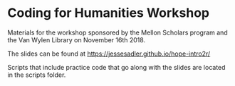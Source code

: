 # Coding for Humanities Workshop

Materials for the workshop sponsored by the Mellon Scholars program and the Van Wylen Library on November 16th 2018.

The slides can be found at https://jessesadler.github.io/hope-intro2r/

Scripts that include practice code that go along with the slides are located in the scripts folder.